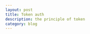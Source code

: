```yaml
---
layout: post
title: Token auth
description: the principle of token
category: blog
---
```



[congleetea]:    http://congleetea.github.io  "congleetea"
